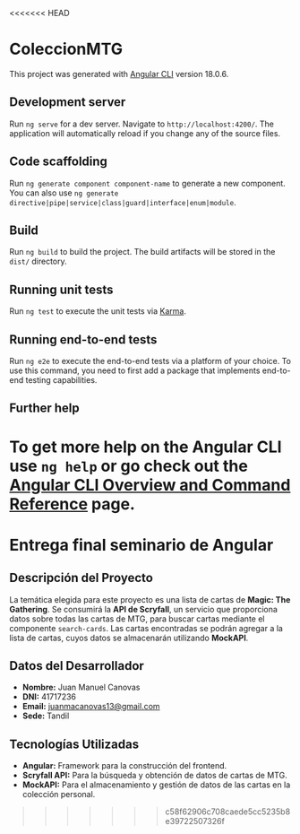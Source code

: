 <<<<<<< HEAD
# ColeccionMTG

This project was generated with [Angular CLI](https://github.com/angular/angular-cli) version 18.0.6.

## Development server

Run `ng serve` for a dev server. Navigate to `http://localhost:4200/`. The application will automatically reload if you change any of the source files.

## Code scaffolding

Run `ng generate component component-name` to generate a new component. You can also use `ng generate directive|pipe|service|class|guard|interface|enum|module`.

## Build

Run `ng build` to build the project. The build artifacts will be stored in the `dist/` directory.

## Running unit tests

Run `ng test` to execute the unit tests via [Karma](https://karma-runner.github.io).

## Running end-to-end tests

Run `ng e2e` to execute the end-to-end tests via a platform of your choice. To use this command, you need to first add a package that implements end-to-end testing capabilities.

## Further help

To get more help on the Angular CLI use `ng help` or go check out the [Angular CLI Overview and Command Reference](https://angular.dev/tools/cli) page.
=======
# Entrega final seminario de Angular

## Descripción del Proyecto
La temática elegida para este proyecto es una lista de cartas de **Magic: The Gathering**. Se consumirá la **API de Scryfall**, un servicio que proporciona datos sobre todas las cartas de MTG, para buscar cartas mediante el componente `search-cards`. Las cartas encontradas se podrán agregar a la lista de cartas, cuyos datos se almacenarán utilizando **MockAPI**.

## Datos del Desarrollador
- **Nombre:** Juan Manuel Canovas
- **DNI:** 41717236
- **Email:** [juanmacanovas13@gmail.com](mailto:juanmacanovas13@gmail.com)
- **Sede:** Tandil

## Tecnologías Utilizadas
- **Angular:** Framework para la construcción del frontend.
- **Scryfall API:** Para la búsqueda y obtención de datos de cartas de MTG.
- **MockAPI:** Para el almacenamiento y gestión de datos de las cartas en la colección personal.

>>>>>>> c58f62906c708caede5cc5235b8e39722507326f
